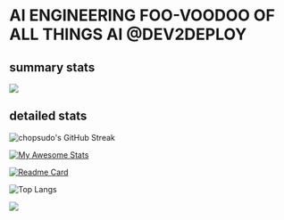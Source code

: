 # AI ENGINEERING FOO-VOODOO OF ALL THINGS AI @DEV2DEPLOY

## summary stats

![](http://github-profile-summary-cards.vercel.app/api/cards/profile-details?username=chopsudo&theme=nightowl)

<!--
**chopsudo/chopsudo** is a ✨ _special_ ✨ repository because its `README.md` (this file) appears on your GitHub profile.

Here are some ideas to get you started:

- 🔭 I’m currently working on ...
- 🌱 I’m currently learning ...
- 👯 I’m looking to collaborate on ...
- 🤔 I’m looking for help with ...
- 💬 Ask me about ...
- 📫 How to reach me: ...
- 😄 Pronouns: ...
- ⚡ Fun fact: ...
-->
## detailed stats

<img src="https://github-readme-streak-stats.herokuapp.com/?user=chopsudo&theme=nightowl" alt="chopsudo's GitHub Streak" />

[![My Awesome Stats](https://awesome-github-stats.azurewebsites.net/user-stats/chopsudo?cardType=octocat&theme=nightowl&preferLogin=false)](https://git.io/awesome-stats-card)

[![Readme Card](https://github-readme-stats.vercel.app/api/pin/?username=chopsudo&repo=chopsudo&show_icons=true&theme=nightowl)](https://github.com/anuraghazra/github-readme-stats)

<img src="https://github-readme-stats.vercel.app/api/top-langs/?username=chopsudo&layout=compact&theme=nightowl&langs_count=20" alt="Top Langs" />

![](http://github-profile-summary-cards.vercel.app/api/cards/productive-time?username=chopsudo&theme=nightowl&utcOffset=5)


